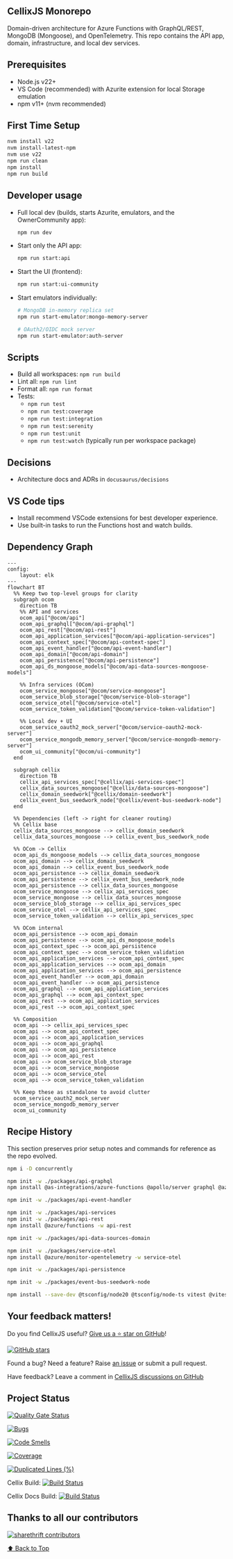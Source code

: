 ## CellixJS Monorepo

Domain-driven architecture for Azure Functions with GraphQL/REST, MongoDB (Mongoose), and OpenTelemetry. This repo contains the API app, domain, infrastructure, and local dev services.

## Prerequisites

- Node.js v22+
- VS Code (recommended) with Azurite extension for local Storage emulation
- npm v11+ (nvm recommended)

## First Time Setup

```bash
nvm install v22
nvm install-latest-npm
nvm use v22
npm run clean
npm install
npm run build
```

## Developer usage

- Full local dev (builds, starts Azurite, emulators, and the OwnerCommunity app):

  ```bash
  npm run dev
  ```

- Start only the API app:

  ```bash
  npm run start:api
  ```

- Start the UI (frontend):

  ```bash
  npm run start:ui-community
  ```

- Start emulators individually:

  ```bash
  # MongoDB in-memory replica set
  npm run start-emulator:mongo-memory-server

  # OAuth2/OIDC mock server
  npm run start-emulator:auth-server
  ```

## Scripts

- Build all workspaces: `npm run build`
- Lint all: `npm run lint`
- Format all: `npm run format`
- Tests: 
    - `npm run test`
    - `npm run test:coverage`
    - `npm run test:integration`
    - `npm run test:serenity`
    - `npm run test:unit`
    - `npm run test:watch` (typically run per workspace package)

## Decisions

- Architecture docs and ADRs in `docusaurus/decisions`

## VS Code tips

- Install recommend VSCode extensions for best developer experience.
- Use built-in tasks to run the Functions host and watch builds.

## Dependency Graph

```mermaid
---
config:
    layout: elk
---
flowchart BT
  %% Keep two top-level groups for clarity
  subgraph ocom
    direction TB
    %% API and services
    ocom_api["@ocom/api"]
    ocom_api_graphql["@ocom/api-graphql"]
    ocom_api_rest["@ocom/api-rest"]
    ocom_api_application_services["@ocom/api-application-services"]
    ocom_api_context_spec["@ocom/api-context-spec"]
    ocom_api_event_handler["@ocom/api-event-handler"]
    ocom_api_domain["@ocom/api-domain"]
    ocom_api_persistence["@ocom/api-persistence"]
    ocom_api_ds_mongoose_models["@ocom/api-data-sources-mongoose-models"]

    %% Infra services (OCom)
    ocom_service_mongoose["@ocom/service-mongoose"]
    ocom_service_blob_storage["@ocom/service-blob-storage"]
    ocom_service_otel["@ocom/service-otel"]
    ocom_service_token_validation["@ocom/service-token-validation"]

    %% Local dev + UI
    ocom_service_oauth2_mock_server["@ocom/service-oauth2-mock-server"]
    ocom_service_mongodb_memory_server["@ocom/service-mongodb-memory-server"]
    ocom_ui_community["@ocom/ui-community"]
  end

  subgraph cellix
    direction TB
    cellix_api_services_spec["@cellix/api-services-spec"]
    cellix_data_sources_mongoose["@cellix/data-sources-mongoose"]
    cellix_domain_seedwork["@cellix/domain-seedwork"]
    cellix_event_bus_seedwork_node["@cellix/event-bus-seedwork-node"]
  end

  %% Dependencies (left -> right for cleaner routing)
  %% Cellix base
  cellix_data_sources_mongoose --> cellix_domain_seedwork
  cellix_data_sources_mongoose --> cellix_event_bus_seedwork_node

  %% OCom -> Cellix
  ocom_api_ds_mongoose_models --> cellix_data_sources_mongoose
  ocom_api_domain --> cellix_domain_seedwork
  ocom_api_domain --> cellix_event_bus_seedwork_node
  ocom_api_persistence --> cellix_domain_seedwork
  ocom_api_persistence --> cellix_event_bus_seedwork_node
  ocom_api_persistence --> cellix_data_sources_mongoose
  ocom_service_mongoose --> cellix_api_services_spec
  ocom_service_mongoose --> cellix_data_sources_mongoose
  ocom_service_blob_storage --> cellix_api_services_spec
  ocom_service_otel --> cellix_api_services_spec
  ocom_service_token_validation --> cellix_api_services_spec

  %% OCom internal
  ocom_api_persistence --> ocom_api_domain
  ocom_api_persistence --> ocom_api_ds_mongoose_models
  ocom_api_context_spec --> ocom_api_persistence
  ocom_api_context_spec --> ocom_service_token_validation
  ocom_api_application_services --> ocom_api_context_spec
  ocom_api_application_services --> ocom_api_domain
  ocom_api_application_services --> ocom_api_persistence
  ocom_api_event_handler --> ocom_api_domain
  ocom_api_event_handler --> ocom_api_persistence
  ocom_api_graphql --> ocom_api_application_services
  ocom_api_graphql --> ocom_api_context_spec
  ocom_api_rest --> ocom_api_application_services
  ocom_api_rest --> ocom_api_context_spec

  %% Composition
  ocom_api --> cellix_api_services_spec
  ocom_api --> ocom_api_context_spec
  ocom_api --> ocom_api_application_services
  ocom_api --> ocom_api_graphql
  ocom_api --> ocom_api_persistence
  ocom_api --> ocom_api_rest
  ocom_api --> ocom_service_blob_storage
  ocom_api --> ocom_service_mongoose
  ocom_api --> ocom_service_otel
  ocom_api --> ocom_service_token_validation

  %% Keep these as standalone to avoid clutter
  ocom_service_oauth2_mock_server
  ocom_service_mongodb_memory_server
  ocom_ui_community
```

## Recipe History

This section preserves prior setup notes and commands for reference as the repo evolved.

```bash
npm i -D concurrently

npm init -w ./packages/api-graphql
npm install @as-integrations/azure-functions @apollo/server graphql @azure/functions -w api-graphql

npm init -w ./packages/api-event-handler

npm init -w ./packages/api-services
npm init -w ./packages/api-rest
npm install @azure/functions -w api-rest

npm init -w ./packages/api-data-sources-domain

npm init -w ./packages/service-otel
npm install @azure/monitor-opentelemetry -w service-otel

npm init -w ./packages/api-persistence

npm init -w ./packages/event-bus-seedwork-node

npm install --save-dev @tsconfig/node20 @tsconfig/node-ts vitest @vitest/coverage-v8
```

## Your feedback matters!

Do you find CellixJS useful? [Give us a ⭐ star on GitHub](https://github.com/cellixjs/cellixjs)!

[![GitHub stars](https://img.shields.io/github/stars/cellixjs/cellixjs)](https://github.com/cellixjs/cellixjs)

Found a bug? Need a feature? Raise [an issue](https://github.com/cellixjs/cellixjs/issues?state=open)
or submit a pull request.

Have feedback? Leave a comment in [CellixJS discussions on GitHub](https://github.com/cellixjs/cellixjs/discussions)


## Project Status

[![Quality Gate Status](https://sonarcloud.io/api/project_badges/measure?project=simnova_cellix-data-access&metric=alert_status)](https://sonarcloud.io/summary/new_code?id=simnova_cellix-data-access)

[![Bugs](https://sonarcloud.io/api/project_badges/measure?project=simnova_cellix-data-access&metric=bugs)](https://sonarcloud.io/summary/new_code?id=simnova_cellix-data-access)

[![Code Smells](https://sonarcloud.io/api/project_badges/measure?project=simnova_cellix-data-access&metric=code_smells)](https://sonarcloud.io/summary/new_code?id=simnova_cellix-data-access)

[![Coverage](https://sonarcloud.io/api/project_badges/measure?project=simnova_cellix-data-access&metric=coverage)](https://sonarcloud.io/summary/new_code?id=simnova_cellix-data-access)

[![Duplicated Lines (%)](https://sonarcloud.io/api/project_badges/measure?project=simnova_cellix-data-access&metric=duplicated_lines_density)](https://sonarcloud.io/summary/new_code?id=simnova_cellix-data-access)

Cellix Build:
[![Build Status](https://dev.azure.com/simnova/ShareThrift/_apis/build/status%2FCellixJs?branchName=main)](https://dev.azure.com/simnova/ShareThrift/_build/latest?definitionId=12&branchName=main)

Cellix Docs Build:
[![Build Status](https://dev.azure.com/simnova/ShareThrift/_apis/build/status%2FCellixJs.cellixjs.docs?branchName=main)](https://dev.azure.com/simnova/ShareThrift/_build/latest?definitionId=15&branchName=main)

## Thanks to all our contributors

[![sharethrift contributors](https://contrib.rocks/image?repo=cellixjs/cellixjs)](https://github.com/cellixjs/cellixjs/graphs/contributors)

[⬆ Back to Top](#table-of-contents)
